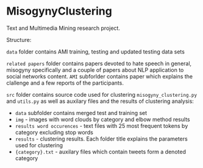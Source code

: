 # MisogynyClustering

Text and Multimedia Mining research project.

Structure:

`data` folder contains AMI training, testing and updated testing data sets

`related papers` folder contains papers devoted to hate speech in general, misogyny specifically and a couple of papers about NLP application to social networks content. `AMI` subforlder contains paper which explains the clallenge and a few reports of the participants.

`src` folder contains source code used for clustering `misogyny_clustering.py` and `utils.py` as well as auxilary files and the results of clustering analysis:
- `data` subfolder contains merged test and training set
- `img` - images with word clouds by category and elbow method results
- `results word occurences` - text files with 25 most frequent tokens by category excluding stop words
- `results` - clustering results. Each folder title explains the parameters used for clustering
- `{category}.txt` - auxilary files which contain tweets form a denoted category

